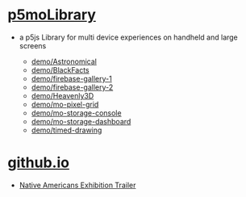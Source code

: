 # [p5moLibrary](https://github.com/molab-itp/p5moLibrary)

- a p5js Library for multi device experiences on handheld and large screens

  - [demo/Astronomical](demo/Astronomical?v=41)
  - [demo/BlackFacts](demo/BlackFacts?v=41)
  - [demo/firebase-gallery-1](demo/firebase-gallery-1/)
  - [demo/firebase-gallery-2](demo/firebase-gallery-2)
  - [demo/Heavenly3D](demo/Heavenly3D?v=41)
  - [demo/mo-pixel-grid](demo/mo-pixel-grid?v=41)
  - [demo/mo-storage-console](demo/mo-storage-console)
  - [demo/mo-storage-dashboard](demo/mo-storage-dashboard?v=41)
  - [demo/timed-drawing](demo/timed-drawing)

# [github.io](https://molab-itp.github.io/p5moLibrary/src?v=41)

- [Native Americans Exhibition Trailer](demo/BlackFacts?playlist=hpjNGTYvpxw)

<!--
# https://www.youtube.com/watch?v=hpjNGTYvpxw
# The Land Carries Our Ancestors: Contemporary Art by Native Americans Exhibition Trailer
 -->
